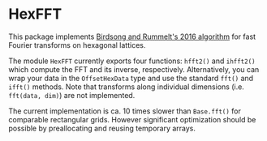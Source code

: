 # HexFFT

This package implements [Birdsong and Rummelt's 2016 algorithm](http://ieeexplore.ieee.org/document/7532670/) for fast Fourier transforms on hexagonal lattices.

The module `HexFFT` currently exports four functions: `hfft2()` and `ihfft2()` which compute the FFT and its inverse, respectively.
Alternatively, you can wrap your data in the `OffsetHexData` type and use the standard `fft()` and `ifft()` methods.
Note that transforms along individual dimensions (i.e. `fft(data, dim)`) are not implemented.

The current implementation is ca. 10 times slower than `Base.fft()` for comparable rectangular grids. However significant optimization should be possible by preallocating and reusing temporary arrays.
